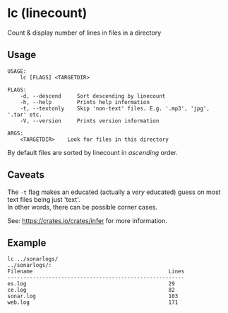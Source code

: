 # lc (linecount)
Count &amp; display number of lines in files in a directory

## Usage
````
USAGE:
    lc [FLAGS] <TARGETDIR>

FLAGS:
    -d, --descend     Sort descending by linecount
    -h, --help        Prints help information
    -t, --textonly    Skip 'non-text' files. E.g. '.mp3', 'jpg', '.tar' etc.
    -V, --version     Prints version information

ARGS:
    <TARGETDIR>    Look for files in this directory
````
      
By default files are sorted by linecount in _ascending_ order.

## Caveats
The `-t` flag makes an educated (actually a _very_ educated) guess on most
text files being just 'text'.  
In other words, there can be possible corner cases.
      
See: https://crates.io/crates/infer for more information.

## Example
````
lc ../sonarlogs/
../sonarlogs/:
Filename                                           Lines
--------------------------------------------------------
es.log                                             29   
ce.log                                             82   
sonar.log                                          103  
web.log                                            171  
````

